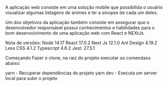 A aplicação web consiste em uma solução mobile que possibilida o usuário visualizar algumas listagens de animes e ler a sinopse de cada um deles.

Um dos objetivos da aplicação também consiste em assegurar que o desenvolvedor responsável possui conhecimentos e habilidades para o bom desenvolvimento de uma aplicação web com React e NEXtJs.

Nota de versões:
Node 14.17
React 17.0.2
Next Js 12.1.0
Ant Design 4.19.2
Less CSS 4.1.2
Typescript 4.6.2
Jest: 27.5.1

Começando
Fazer o clone, na raiz do projeto executar os comendaos abaixo:

yarn - Recuperar dependências do projeto
yarn dev -  Executa um server local para subir o projeto
